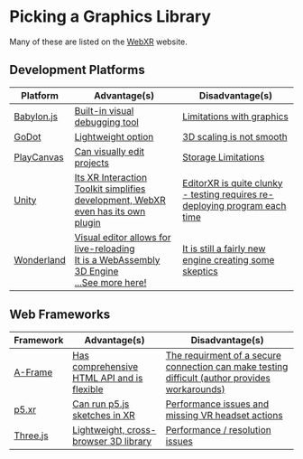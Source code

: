 # Picking a Graphics Library

Many of these are listed on the [WebXR](https://immersiveweb.dev/) website.

## Development Platforms
| Platform                                                                                     | Advantage(s)          | Disadvantage(s) |
|----------------------------------------------------------------------------------------------|-----------------------|-----------------|
| [Babylon.js](https://doc.babylonjs.com/divingDeeper/webXR/introToWebXR)                      | [Built-in visual debugging tool](https://doc.babylonjs.com/toolsAndResources/tools/inspector)| [Limitations with graphics](https://forum.babylonjs.com/t/is-babylon-js-for-me/24502)|
| [GoDot](https://docs.godotengine.org/en/stable/classes/class_webxrinterface.html)            | [Lightweight option](https://www.quora.com/What-kind-of-advantages-does-the-Godot-engine-have-over-other-game-engines)| [3D scaling is not smooth](https://www.quora.com/Is-Godot-better-than-Unity-for-developing-a-game-What-are-the-pros-and-cons)|
| [PlayCanvas](https://developer.playcanvas.com/en/user-manual/xr/using-webxr/)                | [Can visually edit projects](https://developer.playcanvas.com/en/user-manual/introduction/)| [Storage Limitations](https://forum.playcanvas.com/t/you-are-great-but-the-storage-is-too-small/10508)|
| [Unity](https://de-panther.github.io/unity-webxr-export/Documentation/Getting-Started.html)  | [Its XR Interaction Toolkit simplifies development, WebXR even has its own plugin](https://creatxr.com/start-your-game-engine-unity-vs-unreal-for-xr-development/)| [EditorXR is quite clunky - testing requires re-deploying program each time ](https://creatxr.com/start-your-game-engine-unity-vs-unreal-for-xr-development/)|
| [Wonderland](https://wonderlandengine.com/about/what-is-wle/)                                | [Visual editor allows for live-reloading](https://wonderlandengine.com/about/what-is-wle/#develop-more-rapidly-iterate-faster-flow) <br/> [It is a WebAssembly 3D Engine](https://wonderlandengine.com/about/optimizations/#webassembly) <br/> [...See more here!](https://wonderlandengine.com/news/5-benefits-of-webxr/)| [It is still a fairly new engine creating some skeptics](https://www.reddit.com/r/WebVR/comments/jopip7/wonderland_engine_webxr_focused_game_engine/)|

## Web Frameworks
| Framework                                                                                    | Advantage(s) | Disadvantage(s) |
|----------------------------------------------------------------------------------------------|--------------|-----------------|
| [A-Frame](https://aframe.io/docs/1.3.0/components/webxr.html#sidebar)                        | [Has comprehensive HTML API and is flexible](https://medium.com/hexavara-tech/how-i-built-webxr-using-a-frame-preact-snowpack-6cee19c72d81)| [The requirment of a secure connection can make testing difficult (author provides workarounds)](https://medium.com/samsung-internet-dev/making-an-ar-game-with-aframe-529e03ae90cb)|
| [p5.xr](https://p5xr.org/#/?id=getting-started)                                              | [Can run p5.js sketches in XR](https://github.com/stalgiag/p5.xr)| [Performance issues and missing VR headset actions](https://medium.com/processing-foundation/improving-the-p5-xr-library-through-artistic-examples-13d35557ff)|
| [Three.js](https://threejs.org/docs/)                                                        | [Lightweight, cross-browser 3D library](https://github.com/mrdoob/three.js/blob/dev/README.md)| [Performance / resolution issues](https://discourse.threejs.org/t/webxr-quality-problems/24603)|

